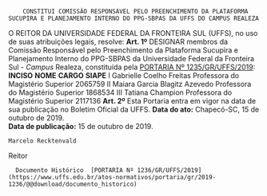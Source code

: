         CONSTITUI COMISSÃO RESPONSÁVEL PELO PREENCHIMENTO DA PLATAFORMA SUCUPIRA E PLANEJAMENTO INTERNO DO PPG-SBPAS DA UFFS DO CAMPUS REALEZA  

 O REITOR DA UNIVERSIDADE FEDERAL DA FRONTEIRA SUL (UFFS), no uso de suas atribuições legais, resolve:   **Art. 1º**  DESIGNAR membros da Comissão Responsável pelo Preenchimento da Plataforma Sucupira e Planejamento Interno do PPG-SBPAS da Universidade Federal da Fronteira Sul - *Campus*  Realeza, constituída pela [PORTARIA Nº 1235/GR/UFFS/2019](https://www.uffs.edu.br/atos-normativos/portaria/gr/2019-1235):     **INCISO**   **NOME**   **CARGO**   **SIAPE**     I   Gabrielle Coelho Freitas   Professora do Magistério Superior   2065759     II   Maiara Garcia Blagitz Azevedo   Professora do Magistério Superior   1868534     III   Tatiana Champion   Professora do Magistério Superior   2117136       **Art. 2º**  Esta Portaria entra em vigor na data de sua publicação no Boletim Oficial da UFFS.        **Data do ato:** Chapecó-SC, 15 de outubro de 2019.   
 **Data de publicação:**  15 de outubro de 2019. 

    Marcelo Recktenvald   
 Reitor 

      Documento Histórico  [PORTARIA Nº 1236/GR/UFFS/2019](https://www.uffs.edu.br/atos-normativos/portaria/gr/2019-1236/@@download/documento_historico)     
      